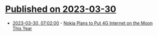 # [Published on 2023-03-30](index.md)

* [2023-03-30, 07:02:00](https://soylentnews.org/article.pl?sid=23/03/29/1813227&from=rss) - [Nokia Plans to Put 4G Internet on the Moon This Year](https://soylentnews.org/article.pl?sid=23/03/29/1813227&from=rss)
